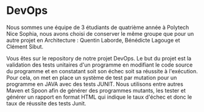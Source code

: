 # DevOps

Nous sommes une équipe de 3 étudiants de quatrième année à Polytech Nice Sophia, nous avons choisi de conserver le même groupe que pour un autre projet en Architecture : Quentin Laborde, Bénédicte Lagouge et Clément Sibut.

Vous êtes sur le repository de notre projet DevOps. Le but du projet est la validation des tests unitaires d'un programme en modifiant le code source du programme et en constatant soit son échec soit sa réussite à l'exécution. 
Pour cela, on met en place un système de test par mutation pour un programme en JAVA avec des tests JUNIT. Nous utilisons entre autres Maven et Spoon afin de générer des programmes mutants, les tester et générer un rapport en format HTML qui indique le taux d'échec et donc le taux de réussite des tests Junit.
